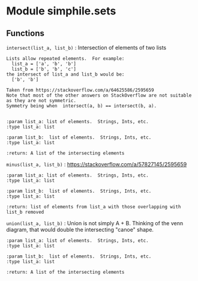 Module simphile.sets
====================

Functions
---------

    
`intersect(list_a, list_b)`
:   Intersection of elements of two lists
    
    Lists allow repeated elements.  For example:
      list_a = ['a', 'b', 'b']
      list_b = ['b', 'b', 'c']
    the intersect of list_a and list_b would be:
      ['b', 'b']
    
    Taken from https://stackoverflow.com/a/64625586/2595659
    Note that most of the other answers on StackOverflow are not suitable as they are not symmetric.
    Symmetry being when  intersect(a, b) == intersect(b, a).
    
    
    :param list_a: list of elements.  Strings, Ints, etc.
    :type list_a: list
    
    :param list_b:  list of elements.  Strings, Ints, etc.
    :type list_a: list
    
    :return: A list of the intersecting elements

    
`minus(list_a, list_b)`
:   https://stackoverflow.com/a/57827145/2595659
    
    :param list_a: list of elements.  Strings, Ints, etc.
    :type list_a: list
    
    :param list_b:  list of elements.  Strings, Ints, etc.
    :type list_a: list
    
    :return: list of elements from list_a with those overlapping with list_b removed

    
`union(list_a, list_b)`
:   Union is not simply A + B.  Thinking of the venn diagram, that would double the intersecting "canoe" shape.
    
    :param list_a: list of elements.  Strings, Ints, etc.
    :type list_a: list
    
    :param list_b:  list of elements.  Strings, Ints, etc.
    :type list_a: list
    
    :return: A list of the intersecting elements